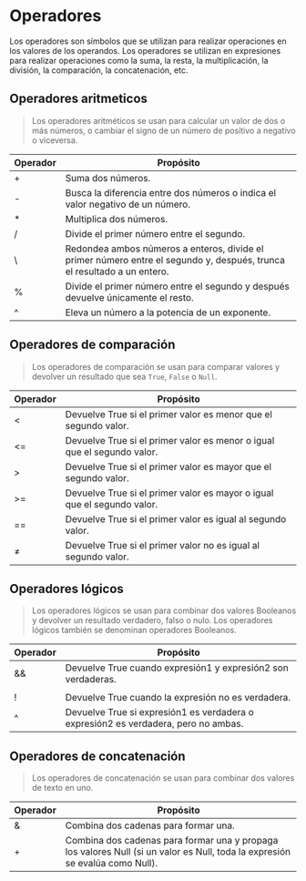 # Operadores

Los operadores son símbolos que se utilizan para realizar operaciones en los valores de los operandos. Los operadores se utilizan en expresiones para realizar operaciones como la suma, la resta, la multiplicación, la división, la comparación, la concatenación, etc.

## Operadores aritmeticos

> Los operadores aritméticos se usan para calcular un valor de dos o más números, o cambiar el signo de un número de positivo a negativo o viceversa.
> 

| Operador | Propósito |
| --- | --- |
| + | Suma dos números. |
| - | Busca la diferencia entre dos números o indica el valor negativo de un número. |
| * | Multiplica dos números. |
| / | Divide el primer número entre el segundo. |
| \ | Redondea ambos números a enteros, divide el primer número entre el segundo y, después, trunca el resultado a un entero. |
| % | Divide el primer número entre el segundo y después devuelve únicamente el resto. |
| ^ | Eleva un número a la potencia de un exponente. |

## **Operadores de comparación**

> Los operadores de comparación se usan para comparar valores y devolver un resultado que sea `True`, `False` o `Null`.
> 

| Operador | Propósito |
| --- | --- |
| < | Devuelve True si el primer valor es menor que el segundo valor. |
| <= | Devuelve True si el primer valor es menor o igual que el segundo valor. |
| > | Devuelve True si el primer valor es mayor que el segundo valor. |
| >= | Devuelve True si el primer valor es mayor o igual que el segundo valor. |
| == | Devuelve True si el primer valor es igual al segundo valor. |
| ≠  | Devuelve True si el primer valor no es igual al segundo valor. |

## **Operadores lógicos**

> Los operadores lógicos se usan para combinar dos valores Booleanos y 
devolver un resultado verdadero, falso o nulo. Los operadores lógicos 
también se denominan operadores Booleanos.
> 

| Operador | Propósito |
| --- | --- |
| && | Devuelve True cuando expresión1 y expresión2 son verdaderas. |
| || | Devuelve True cuando expresión1 o expresión2 es verdadera. |
| ! | Devuelve True cuando la expresión no es verdadera. |
| ^ | Devuelve True si expresión1 es verdadera o expresión2 es verdadera, pero no ambas. |

## **Operadores de concatenación**

> Los operadores de concatenación se usan para combinar dos valores de texto en uno.
> 

| Operador | Propósito |
| --- | --- |
| & | Combina dos cadenas para formar una. |
| + | Combina dos cadenas para formar una y propaga los valores Null (si un valor es Null, toda la expresión se evalúa como Null). |